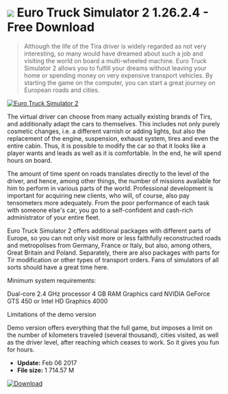 # ![](https://cdn.softexe.net/static/icon/win.gif) Euro Truck Simulator 2 1.26.2.4 - Free Download

> Although the life of the Tira driver is widely regarded as not very interesting, so many would have dreamed about such a job and visiting the world on board a multi-wheeled machine. Euro Truck Simulator 2 allows you to fulfill your dreams without leaving your home or spending money on very expensive transport vehicles. By starting the game on the computer, you can start a great journey on European roads and cities.

[![Euro Truck Simulator 2](https://gallery.dpcdn.pl/imgc/Tools/61325/g_-_420x350_1.5_-_x20150828121307_0.jpg)](https://softexe.net/win/games-entertainment/simulators/euro-truck-simulator-2:pppaa.html)

The virtual driver can choose from many actually existing brands of Tirs, and additionally adapt the cars to themselves. This includes not only purely cosmetic changes, i.e. a different varnish or adding lights, but also the replacement of the engine, suspension, exhaust system, tires and even the entire cabin. Thus, it is possible to modify the car so that it looks like a player wants and leads as well as it is comfortable. In the end, he will spend hours on board.
 
 
 The amount of time spent on roads translates directly to the level of the driver, and hence, among other things, the number of missions available for him to perform in various parts of the world. Professional development is important for acquiring new clients, who will, of course, also pay tensometers more adequately. From the poor performance of each task with someone else's car, you go to a self-confident and cash-rich administrator of your entire fleet.
 
 
 
 Euro Truck Simulator 2 offers additional packages with different parts of Europe, so you can not only visit more or less faithfully reconstructed roads and metropolises from Germany, France or Italy, but also, among others, Great Britain and Poland. Separately, there are also packages with parts for Tir modification or other types of transport orders. Fans of simulators of all sorts should have a great time here.
 
 
 
 Minimum system requirements:
 
 Dual-core 2.4 GHz processor
 4 GB RAM
 Graphics card NVIDIA GeForce GTS 450 or Intel HD Graphics 4000
 
 
 
 Limitations of the demo version
 
 Demo version offers everything that the full game, but imposes a limit on the number of kilometers traveled (several thousand), cities visited, as well as the driver level, after reaching which ceases to work. So it gives you fun for hours.


- **Update:** Feb 06 2017
- **File size:** 1 714.57 M

[![Download](https://cdn.softexe.net/static/img/download.png)](https://softexe.net/win/games-entertainment/simulators/euro-truck-simulator-2:pppaa.html)

